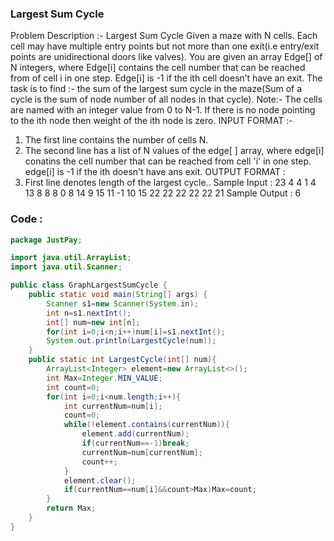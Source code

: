 ### Largest Sum Cycle
Problem Description :- Largest Sum Cycle
Given a maze with N cells. Each cell may have multiple entry points but not more than one
exit(i.e entry/exit points are unidirectional doors like valves).
You are given an array Edge[] of N integers, where Edge[i] contains the cell number that can be
reached from of cell i in one step. Edge[i] is -1 if the ith cell doesn’t have an exit.
The task is to find :- the sum of the largest sum cycle in the maze(Sum of a cycle is the sum of node
number of all nodes in that cycle).
Note:- The cells are named with an integer value from 0 to N-1. If there is no node pointing to the ith
node then weight of the ith node is zero.
INPUT FORMAT :-
1. The first line contains the number of cells N.
2. The second line has a list of N values of the edge[ ] array, where edge[i] conatins the cell
number that can be reached from cell 'i' in one step. edge[i] is -1 if the ith doesn't have ans
exit.
OUTPUT FORMAT :
1. First line denotes length of the largest cycle..
Sample Input :
23
4 4 1 4 13 8 8 8 0 8 14 9 15 11 -1 10 15 22 22 22 22 22 21
Sample Output :
6
### Code :
``` java
package JustPay;

import java.util.ArrayList;
import java.util.Scanner;

public class GraphLargestSumCycle {
    public static void main(String[] args) {
        Scanner s1=new Scanner(System.in);
        int n=s1.nextInt();
        int[] num=new int[n];
        for(int i=0;i<n;i++)num[i]=s1.nextInt();
        System.out.println(LargestCycle(num));
    }
    public static int LargestCycle(int[] num){
        ArrayList<Integer> element=new ArrayList<>();
        int Max=Integer.MIN_VALUE;
        int count=0;
        for(int i=0;i<num.length;i++){
            int currentNum=num[i];
            count=0;
            while(!element.contains(currentNum)){
                element.add(currentNum);
                if(currentNum==-1)break;
                currentNum=num[currentNum];
                count++;
            }
            element.clear();
            if(currentNum==num[i]&&count>Max)Max=count;
        }
        return Max;
    }
}

```
